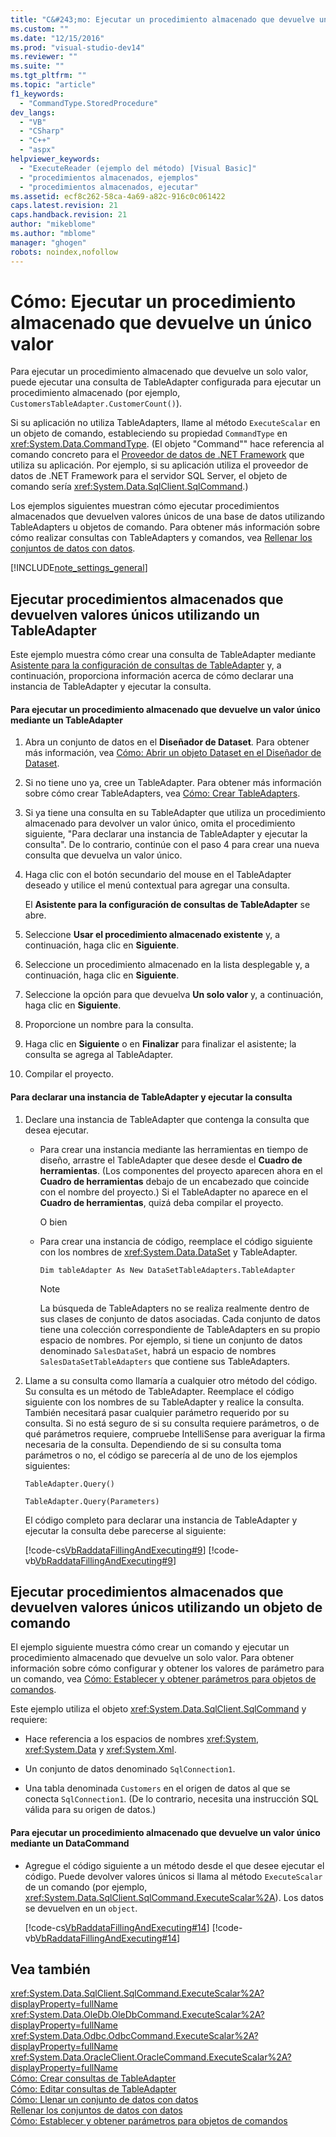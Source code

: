 ```yaml
---
title: "C&#243;mo: Ejecutar un procedimiento almacenado que devuelve un &#250;nico valor | Microsoft Docs"
ms.custom: ""
ms.date: "12/15/2016"
ms.prod: "visual-studio-dev14"
ms.reviewer: ""
ms.suite: ""
ms.tgt_pltfrm: ""
ms.topic: "article"
f1_keywords: 
  - "CommandType.StoredProcedure"
dev_langs: 
  - "VB"
  - "CSharp"
  - "C++"
  - "aspx"
helpviewer_keywords: 
  - "ExecuteReader (ejemplo del método) [Visual Basic]"
  - "procedimientos almacenados, ejemplos"
  - "procedimientos almacenados, ejecutar"
ms.assetid: ecf8c262-58ca-4a69-a82c-916c0c061422
caps.latest.revision: 21
caps.handback.revision: 21
author: "mikeblome"
ms.author: "mblome"
manager: "ghogen"
robots: noindex,nofollow
---
```

# C&#243;mo: Ejecutar un procedimiento almacenado que devuelve un &#250;nico valor
Para ejecutar un procedimiento almacenado que devuelve un solo valor, puede ejecutar una consulta de TableAdapter configurada para ejecutar un procedimiento almacenado \(por ejemplo, `CustomersTableAdapter.CustomerCount()`\).  
  
 Si su aplicación no utiliza TableAdapters, llame al método `ExecuteScalar` en un objeto de comando, estableciendo su propiedad `CommandType` en <xref:System.Data.CommandType>.  \(El objeto "Command"" hace referencia al comando concreto para el [Proveedor de datos de .NET Framework](../Topic/.NET%20Framework%20Data%20Providers.md) que utiliza su aplicación.  Por ejemplo, si su aplicación utiliza el proveedor de datos de .NET Framework para el servidor SQL Server, el objeto de comando sería <xref:System.Data.SqlClient.SqlCommand>.\)  
  
 Los ejemplos siguientes muestran cómo ejecutar procedimientos almacenados que devuelven valores únicos de una base de datos utilizando TableAdapters u objetos de comando.  Para obtener más información sobre cómo realizar consultas con TableAdapters y comandos, vea [Rellenar los conjuntos de datos con datos](../data-tools/fill-datasets-by-using-tableadapters.md).  
  
 [!INCLUDE[note_settings_general](../data-tools/includes/note_settings_general_md.md)]  
  
## Ejecutar procedimientos almacenados que devuelven valores únicos utilizando un TableAdapter  
 Este ejemplo muestra cómo crear una consulta de TableAdapter mediante [Asistente para la configuración de consultas de TableAdapter](../data-tools/editing-tableadapters.md) y, a continuación, proporciona información acerca de cómo declarar una instancia de TableAdapter y ejecutar la consulta.  
  
#### Para ejecutar un procedimiento almacenado que devuelve un valor único mediante un TableAdapter  
  
1.  Abra un conjunto de datos en el **Diseñador de Dataset**.  Para obtener más información, vea [Cómo: Abrir un objeto Dataset en el Diseñador de Dataset](../Topic/How%20to:%20Open%20a%20Dataset%20in%20the%20Dataset%20Designer.md).  
  
2.  Si no tiene uno ya, cree un TableAdapter.  Para obtener más información sobre cómo crear TableAdapters, vea [Cómo: Crear TableAdapters](../data-tools/create-and-configure-tableadapters.md).  
  
3.  Si ya tiene una consulta en su TableAdapter que utiliza un procedimiento almacenado para devolver un valor único, omita el procedimiento siguiente, "Para declarar una instancia de TableAdapter y ejecutar la consulta". De lo contrario, continúe con el paso 4 para crear una nueva consulta que devuelva un valor único.  
  
4.  Haga clic con el botón secundario del mouse en el TableAdapter deseado y utilice el menú contextual para agregar una consulta.  
  
     El **Asistente para la configuración de consultas de TableAdapter** se abre.  
  
5.  Seleccione **Usar el procedimiento almacenado existente** y, a continuación, haga clic en **Siguiente**.  
  
6.  Seleccione un procedimiento almacenado en la lista desplegable y, a continuación, haga clic en **Siguiente**.  
  
7.  Seleccione la opción para que devuelva **Un solo valor** y, a continuación, haga clic en **Siguiente**.  
  
8.  Proporcione un nombre para la consulta.  
  
9. Haga clic en **Siguiente** o en **Finalizar** para finalizar el asistente; la consulta se agrega al TableAdapter.  
  
10. Compilar el proyecto.  
  
#### Para declarar una instancia de TableAdapter y ejecutar la consulta  
  
1.  Declare una instancia de TableAdapter que contenga la consulta que desea ejecutar.  
  
    -   Para crear una instancia mediante las herramientas en tiempo de diseño, arrastre el TableAdapter que desee desde el **Cuadro de herramientas**.  \(Los componentes del proyecto aparecen ahora en el **Cuadro de herramientas** debajo de un encabezado que coincide con el nombre del proyecto.\) Si el TableAdapter no aparece en el **Cuadro de herramientas**, quizá deba compilar el proyecto.  
  
         O bien  
  
    -   Para crear una instancia de código, reemplace el código siguiente con los nombres de <xref:System.Data.DataSet> y TableAdapter.  
  
         `Dim tableAdapter As New DataSetTableAdapters.TableAdapter`  
  
        > [!NOTE]
        >  La búsqueda de TableAdapters no se realiza realmente dentro de sus clases de conjunto de datos asociadas.  Cada conjunto de datos tiene una colección correspondiente de TableAdapters en su propio espacio de nombres.  Por ejemplo, si tiene un conjunto de datos denominado `SalesDataSet`, habrá un espacio de nombres `SalesDataSetTableAdapters` que contiene sus TableAdapters.  
  
2.  Llame a su consulta como llamaría a cualquier otro método del código.  Su consulta es un método de TableAdapter.  Reemplace el código siguiente con los nombres de su TableAdapter y realice la consulta.  También necesitará pasar cualquier parámetro requerido por su consulta.  Si no está seguro de si su consulta requiere parámetros, o de qué parámetros requiere, compruebe IntelliSense para averiguar la firma necesaria de la consulta.  Dependiendo de si su consulta toma parámetros o no, el código se parecería al de uno de los ejemplos siguientes:  
  
     `TableAdapter.Query()`  
  
     `TableAdapter.Query(Parameters)`  
  
     El código completo para declarar una instancia de TableAdapter y ejecutar la consulta debe parecerse al siguiente:  
  
     [!code-cs[VbRaddataFillingAndExecuting#9](../data-tools/codesnippet/CSharp/how-to-execute-a-stored-procedure-that-returns-a-single-value_1.cs)]
     [!code-vb[VbRaddataFillingAndExecuting#9](../data-tools/codesnippet/VisualBasic/how-to-execute-a-stored-procedure-that-returns-a-single-value_1.vb)]  
  
## Ejecutar procedimientos almacenados que devuelven valores únicos utilizando un objeto de comando  
 El ejemplo siguiente muestra cómo crear un comando y ejecutar un procedimiento almacenado que devuelve un solo valor.  Para obtener información sobre cómo configurar y obtener los valores de parámetro para un comando, vea [Cómo: Establecer y obtener parámetros para objetos de comandos](../Topic/How%20to:%20Set%20and%20Get%20Parameters%20for%20Command%20Objects.md).  
  
 Este ejemplo utiliza el objeto <xref:System.Data.SqlClient.SqlCommand> y requiere:  
  
-   Hace referencia a los espacios de nombres <xref:System>, <xref:System.Data> y <xref:System.Xml>.  
  
-   Un conjunto de datos denominado `SqlConnection1`.  
  
-   Una tabla denominada `Customers` en el origen de datos al que se conecta `SqlConnection1`.  \(De lo contrario, necesita una instrucción SQL válida para su origen de datos.\)  
  
#### Para ejecutar un procedimiento almacenado que devuelve un valor único mediante un DataCommand  
  
-   Agregue el código siguiente a un método desde el que desee ejecutar el código.  Puede devolver valores únicos si llama al método `ExecuteScalar` de un comando \(por ejemplo, <xref:System.Data.SqlClient.SqlCommand.ExecuteScalar%2A>\).  Los datos se devuelven en un `object`.  
  
     [!code-cs[VbRaddataFillingAndExecuting#14](../data-tools/codesnippet/CSharp/how-to-execute-a-stored-procedure-that-returns-a-single-value_2.cs)]
     [!code-vb[VbRaddataFillingAndExecuting#14](../data-tools/codesnippet/VisualBasic/how-to-execute-a-stored-procedure-that-returns-a-single-value_2.vb)]  
  
## Vea también  
 <xref:System.Data.SqlClient.SqlCommand.ExecuteScalar%2A?displayProperty=fullName>   
 <xref:System.Data.OleDb.OleDbCommand.ExecuteScalar%2A?displayProperty=fullName>   
 <xref:System.Data.Odbc.OdbcCommand.ExecuteScalar%2A?displayProperty=fullName>   
 <xref:System.Data.OracleClient.OracleCommand.ExecuteScalar%2A?displayProperty=fullName>   
 [Cómo: Crear consultas de TableAdapter](../data-tools/how-to-create-tableadapter-queries.md)   
 [Cómo: Editar consultas de TableAdapter](../data-tools/how-to-edit-tableadapter-queries.md)   
 [Cómo: Llenar un conjunto de datos con datos](../data-tools/how-to-fill-a-dataset-with-data.md)   
 [Rellenar los conjuntos de datos con datos](../data-tools/fill-datasets-by-using-tableadapters.md)   
 [Cómo: Establecer y obtener parámetros para objetos de comandos](../Topic/How%20to:%20Set%20and%20Get%20Parameters%20for%20Command%20Objects.md)